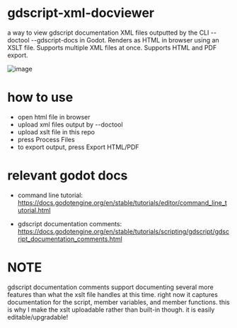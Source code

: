 # gdscript-xml-docviewer
a way to view gdscript documentation XML files outputted by the CLI --doctool --gdscript-docs in Godot. Renders as HTML in browser using an XSLT file. Supports multiple XML files at once. Supports HTML and PDF export.

![image](https://github.com/InfernalWAVE/gdscript-xml-docviewer/assets/48569884/88c0b395-f2c0-4337-ae25-a01706c29d9c)

# how to use
- open html file in browser
- upload xml files output by --doctool
- upload xslt file in this repo
- press Process Files
- to export output, press Export HTML/PDF

# relevant godot docs
- command line tutorial:
https://docs.godotengine.org/en/stable/tutorials/editor/command_line_tutorial.html

- gdscript documentation comments:
https://docs.godotengine.org/en/stable/tutorials/scripting/gdscript/gdscript_documentation_comments.html

# NOTE
gdscript documentation comments support documenting several more features than what the xslt file handles at this time. right now it captures documentation for the script, member variables, and member functions. this is why I make the xslt uploadable rather than built-in though. it is easily editable/upgradable!
